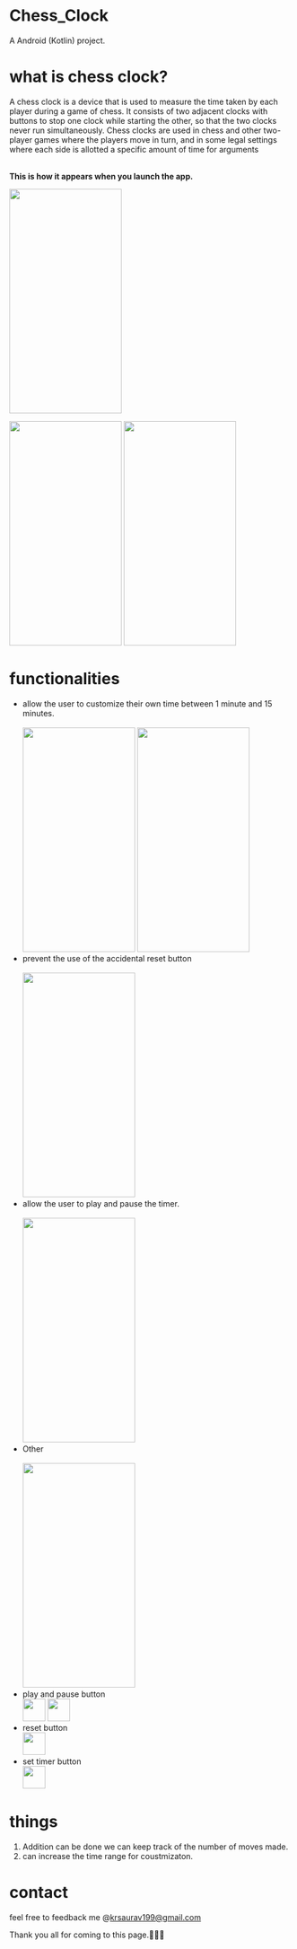 # Chess_Clock

A Android (Kotlin) project.

# what is chess clock?
A chess clock is a device that is used to measure the time taken by each player during a game of chess. It consists of two adjacent clocks with buttons to stop one clock while starting the other, so that the two clocks never run simultaneously. Chess clocks are used in chess and other two-player games where the players move in turn, and in some legal settings where each side is allotted a specific amount of time for arguments

<br>
<strong>This is how it appears when you launch the app.</strong>
<br>
<p><img src="https://github.com/Kumar-Saurav02/Chess_Clock-AndroidDev/assets/105942875/748642c0-ab7c-4972-865c-56a080b7e718" height="400" width="200" ></p>


<img src="https://github.com/Kumar-Saurav02/Chess_Clock-AndroidDev/assets/105942875/9ea2c3c9-5a8b-486f-a0a9-8515452f5294" height="400" width="200" >
<img src="https://github.com/Kumar-Saurav02/Chess_Clock-AndroidDev/assets/105942875/76fab694-cf13-4150-9713-a3af77866df3" height="400" width="200" >





# functionalities 
<ul>
  <li>
      allow the user to customize their own time between 1 minute and 15 minutes. <br><br>
      <img src="https://github.com/Kumar-Saurav02/Chess_Clock-AndroidDev/assets/105942875/b441086e-c98b-43d9-8a77-5b18b0ecca18" height="400" width="200" >
      <img src="https://github.com/Kumar-Saurav02/Chess_Clock-AndroidDev/assets/105942875/b4b4d3d0-c90a-409d-ae8e-a149643a68e8" height="400" width="200" >
  </li>
  <li>
      prevent the use of the accidental reset button<br><br>
      <img src="https://github.com/Kumar-Saurav02/Chess_Clock-AndroidDev/assets/105942875/9bb55e53-bdfe-40c7-b47c-6244a90cdd74" height="400" width="200" >
  </li>
  <li>
    allow the user to play and pause the timer.<br><br>
    <img src="https://github.com/Kumar-Saurav02/Chess_Clock-AndroidDev/assets/105942875/14140807-ef9d-4670-bd7e-f3418226ca6a" height="400" width="200" >
    
  </li>
  <li>
    Other<br><br>
    <img src="https://github.com/Kumar-Saurav02/Chess_Clock-AndroidDev/assets/105942875/78be4efa-2386-40e2-acbd-d332257271c5" height="400" width="200" >
  </li>

  <li> play and pause button<br>
      <img src="https://github.com/Kumar-Saurav02/Chess_Clock-AndroidDev/assets/105942875/bcdb4e3c-6a82-45a2-82f5-fc905b6d940a" width="40" >
      <img src="https://github.com/Kumar-Saurav02/Chess_Clock-AndroidDev/assets/105942875/1b3ebd67-8e69-43bd-bbad-8440df784431" width="40" >  
  </li>

  <li>reset button <br>
      <img src="https://github.com/Kumar-Saurav02/Chess_Clock-AndroidDev/assets/105942875/fdbd3f25-e0a7-4b92-98fc-853fcce9654e" width="40" >
  </li>
  <li>
    set timer button <br>
    <img src="https://github.com/Kumar-Saurav02/Chess_Clock-AndroidDev/assets/105942875/452e7b79-af90-4c79-9025-8e699c0c17c6" width="40">
  </li>
  
 
</ul>


# things
<ol>
  <li>Addition can be done we can keep track of the number of moves made.</li>
  <li>can increase the time range for coustmizaton.</li>
</ol> 

# contact
feel free to feedback me @krsaurav199@gmail.com

Thank you all for coming to this page.🙏🙏🙏
